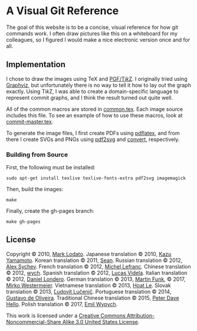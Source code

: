 A Visual Git Reference
======================

The goal of this website is to be a concise, visual reference for how git
commands work.  I often draw pictures like this on a whiteboard for my
colleagues, so I figured I would make a nice electronic version once and for
all.

Implementation
--------------

I chose to draw the images using TeX and
[PGF/Ti*k*Z](http://www.texample.net/tikz/).  I originally tried using
[Graphviz](http://www.graphviz.org/), but unfortunately there is no way to
tell it how to lay out the graph exactly.  Using Ti*k*Z, I was able to create
a domain-specific language to represent commit graphs, and I think the result
turned out quite well.

All of the common macros are stored in
[common.tex](http://github.com/MarkLodato/visual-git-guide/blob/master/common.tex).
Each image source includes this file.  To see an example of how to use these
macros, look at
[commit-master.tex](http://github.com/MarkLodato/visual-git-guide/blob/master/commit-master.tex).

To generate the image files, I first create PDFs using
[pdflatex](http://www.tug.org/applications/pdftex/), and from there I create
SVGs and PNGs using
[pdf2svg](http://www.cityinthesky.co.uk/pdf2svg.html) and
[convert](http://www.imagemagick.org/script/convert.php), respectively.

### Building from Source

First, the following must be installed:

    sudo apt-get install texlive texlive-fonts-extra pdf2svg imagemagick

Then, build the images:

    make

Finally, create the gh-pages branch:

    make gh-pages

License
-------

Copyright &copy; 2010, [Mark Lodato](mailto:lodatom@gmail.com).  Japanese
translation &copy; 2010, [Kazu Yamamoto](http://github.com/kazu-yamamoto).
Korean translation &copy; 2011, [Sean](mailto:sean@weaveus.com).
Russian translation &copy; 2012, [Alex Sychev](mailto:alex@sychev.com).
French translation &copy; 2012, [Michel Lefranc](mailto:michel.lefranc@gmail.com).
Chinese translation &copy; 2012, [wych](mailto:ellrywych@gmail.com).
Spanish translation &copy; 2012, [Lucas Videla](http://www.delucas.com.ar).
Italian translation &copy; 2012, [Daniel Londero](mailto:daniel.londero@gmail.com).
German translation &copy; 2013, [Martin Funk](mailto:mafulafunk@gmail.com), &copy; 2017, [Mirko Westermeier](mailto:mirko@westermeier.de).
Vietnamese translation &copy; 2013, [Hoat Le](https://github.com/hoatle).
Slovak translation &copy; 2013, [Ľudovít Lučenič](https://github.com/llucenic).
Portuguese translation &copy; 2014, [Gustavo de Oliveira](https://github.com/goliveira).
Traditional Chinese translation &copy; 2015, [Peter Dave Hello](https://github.com/PeterDaveHello).
Polish translation &copy; 2017, [Emil Wypych](mailto:wypychemil@gmail.com).

This work is licensed under a
[Creative Commons Attribution-Noncommercial-Share Alike 3.0 United States
License](https://creativecommons.org/licenses/by-nc-sa/3.0/us/).
